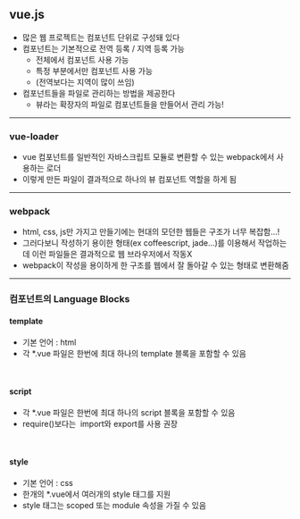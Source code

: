 vue.js
------
* 많은 웹 프로젝트는 컴포넌트 단위로 구성돼 있다
* 컴포넌트는 기본적으로 전역 등록 / 지역 등록 가능
  * 전체에서 컴포넌트 사용 가능
  * 특정 부분에서만 컴포넌트 사용 가능
  * (전역보다는 지역이 많이 쓰임)
* 컴포넌트들을 파일로 관리하는 방법을 제공한다
  * 뷰라는 확장자의 파일로 컴포넌트들을 만들어서 관리 가능!

<hr/>

### vue-loader
* vue 컴포넌트를 일반적인 자바스크립트 모듈로 변환할 수 있는 webpack에서 사용하는 로더
* 이렇게 만든 파일이 결과적으로 하나의 뷰 컴포넌트 역할을 하게 됨

<hr/>

### webpack
* html, css, js만 가지고 만들기에는 현대의 모던한 웹들은 구조가 너무 복잡함...!
* 그러다보니 작성하기 용이한 형태(ex coffeescript, jade...)를 이용해서 작업하는데 이런 파일들은 결과적으로 웹 브라우저에서 작동X
* webpack이 작성을 용이하게 한 구조를 웹에서 잘 돌아갈 수 있는 형태로 변환해줌

<hr/>

### 컴포넌트의 Language Blocks

#### template
* 기본 언어 : html
* 각 *.vue 파일은 한번에 최대 하나의 template 블록을 포함할 수 있음

<br>

#### script
* 각 *.vue 파일은 한번에 최대 하나의 script 블록을 포함할 수 있음
* require()보다는  import와 export를 사용 권장

<br>

#### style
* 기본 언어 : css
* 한개의 *.vue에서 여러개의 style 태그를 지원
* style 태그는 scoped 또는 module 속성을 가질 수 있음